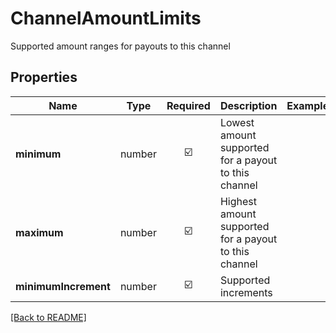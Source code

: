 # ChannelAmountLimits

Supported amount ranges for payouts to this channel

## Properties

| Name | Type | Required | Description | Examples |
|------------|:-------------:|:-------------:|-------------|:-------------:|
| **minimum** |number | ☑️ | Lowest amount supported for a payout to this channel | | |
| **maximum** |number | ☑️ | Highest amount supported for a payout to this channel | | |
| **minimumIncrement** |number | ☑️ | Supported increments | | |



[[Back to README]](../../README.md)